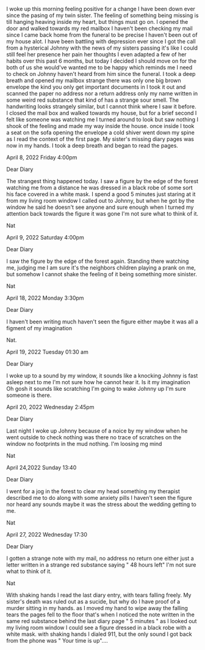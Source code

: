 I woke up this morning feeling positive for a change I have been down ever since the pasing of my twin sister. The feeling of something being missing is till hanging heaving inside my heart, but things must go on. I opened the door and walked towards my red mailbox I haven't been checking my mail since I came back home from the funeral to be precise I haven't been out of my house alot. I have been battling with depression ever since I got the call from a hysterical Johnny with the news of my sisters passing it's like I could still feel her presence her pain her thoughts I even adapted a few of her habits over this past 6 months, but today I decided I should move on for the both of us she would've wanted me to be happy which reminds me I need to check on Johnny haven't heard from him since the funeral. I took a deep breath and opened my mailbox strange there was only one big brown envelope the kind you only get important documents in  I took it out and scanned the paper no address nor a return address only my name written in some weird red substance that kind of has a strange sour smell. The handwriting looks strangely similar, but I cannot think where I saw it before. I closed the mail box and walked towards my house, but for a brief second I felt like someone was watching me I turned around to look but saw nothing I shook of the feeling and made my way inside the house. once inside I took a seat on the sofa opening the envelope a cold shiver went down my spine as I read the context of the first page. My sister's missing diary pages was now in my hands. I took a deep breath and began to read the pages.

April 8, 2022
Friday
4:00pm

Dear Diary

The strangest thing happened today. I saw a figure by the edge of the forest watching me from a distance he was dressed in a black robe of some sort his face covered in a white mask. I spend a good 5 minutes just staring at it from my living room window I called out to Johnny, but when he got by the window he said he doesn't see anyone and sure enough when I turned my attention back towards the figure it was gone I'm not sure what to think of it.

Nat


April 9, 2022
Saturday
4:00pm

Dear Diary

I saw the figure by the edge of the forest again. Standing there watching me, judging me I am sure it's the neighbors children playing a prank on me, but somehow I cannot shake the feeling of it being something more sinister.

Nat


April 18, 2022
Monday
3:30pm

Dear Diary

I haven't been writing much haven't seen the figure either maybe it was all a figment of my imagination 

Nat.


April 19, 2022
Tuesday 
01:30 am

Dear Diary

I woke up to a sound by my window, it sounds like a knocking Johnny is fast asleep next to me I'm not sure how he cannot hear it. Is it my imagination Oh gosh it sounds like scratching I'm going to wake Johnny up I'm sure someone is there.

April 20, 2022
Wednesday 
2:45pm

Dear Diary

Last night I woke up Johnny because of a noice by my window when he went outside to check nothing was there  no trace of scratches on the window no footprints in the mud nothing. I'm loosing mg mind

Nat


April 24,2022
Sunday
13:40

Dear Diary 

I went for a jog in the forest to clear my head something my therapist described me to do along with some anxiety pills I haven't seen the figure nor heard any sounds maybe it was the  stress about the wedding getting to me.

Nat


April 27, 2022
Wednesday 
17:30

Dear Diary 

I gotten a strange note with my mail, no address no return one either just a letter written in a strange red substance saying " 48 hours left"  I'm not sure what to think of it.

Nat


With shaking hands I read the last diary entry, with tears falling freely. My sister's death was ruled out as a sucide, but why do I have proof of a murder sitting in my hands. as I moved my hand to wipe away the falling tears the pages fell to the floor that's when I noticed the note written in the same red substance behind the  last diary page " 5 minutes " as I looked out my living room window I could see a figure dressed in a black robe with a white mask. with shaking hands I dialed 911, but the only sound I got back from the phone  was " Your time is up"....